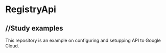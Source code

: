 # RegistryApi
## //Study examples
This repository is an example on configuring and setupping API to Google Cloud.
